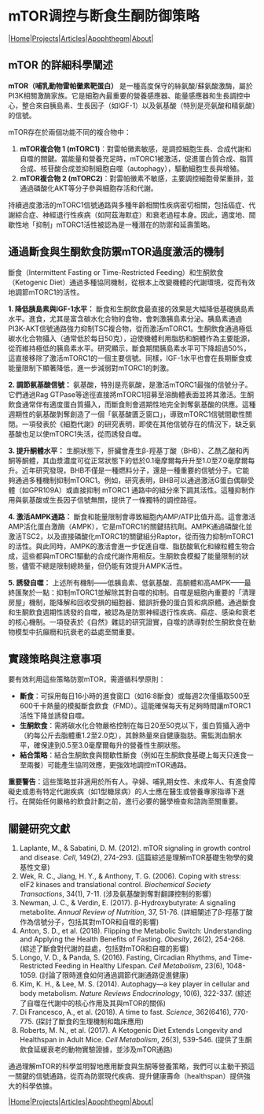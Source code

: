 # mTOR调控与断食生酮防御策略

|[Home](/README.md)|[Projects](/projects.md)|[Articles](/articles.md)|[Apophthegm](/apophthegm.md)|[About](/about.md)|

## **mTOR 的詳細科學闡述**

**mTOR（哺乳動物雷帕黴素靶蛋白）** 是一種高度保守的絲氨酸/蘇氨酸激酶，屬於PI3K相關激酶家族。它是細胞內最重要的營養感應器、能量感應器和生長調控中心，整合來自胰島素、生長因子（如IGF-1）以及氨基酸（特別是亮氨酸和精氨酸）的信號。

mTOR存在於兩個功能不同的複合物中：
1.  **mTOR複合物 1 (mTORC1)**：對雷帕黴素敏感，是調控細胞生長、合成代謝和自噬的關鍵。當能量和營養充足時，mTORC1被激活，促進蛋白質合成、脂質合成、核苷酸合成並抑制細胞自噬（autophagy），驅動細胞生長與增殖。
2.  **mTOR複合物 2 (mTORC2)**：對雷帕黴素不敏感，主要調控細胞骨架重排，並通過磷酸化AKT等分子參與細胞存活和代謝。

持續過度激活的mTORC1信號通路與多種年齡相關性疾病密切相關，包括癌症、代謝綜合症、神經退行性疾病（如阿茲海默症）和衰老過程本身。因此，適度地、間歇性地「抑制」mTORC1活性被認為是一種潛在的防禦和延壽策略。

## **通過斷食與生酮飲食防禦mTOR過度激活的機制**

斷食（Intermittent Fasting or Time-Restricted Feeding）和生酮飲食（Ketogenic Diet）通過多種協同機制，從根本上改變機體的代謝環境，從而有效地調節mTORC1的活性。

**1. 降低胰島素與IGF-1水平：**
斷食和生酮飲食最直接的效果是大幅降低基礎胰島素水平。進食，尤其是富含碳水化合物的食物，會刺激胰島素分泌。胰島素通過PI3K-AKT信號通路強力抑制TSC複合物，從而激活mTORC1。生酮飲食通過極低碳水化合物攝入（通常低於每日50克），迫使機體利用脂肪和酮體作為主要能源，從而維持極低的胰島素水平。研究顯示，斷食期間胰島素水平可下降超過50%，這直接移除了激活mTORC1的一個主要信號。同樣，IGF-1水平也會在長期斷食或能量限制下顯著降低，進一步減弱對mTORC1的刺激。

**2. 調節氨基酸信號：**
氨基酸，特別是亮氨酸，是激活mTORC1最強的信號分子。它們通過Rag GTPase等途徑直接將mTORC1招募至溶酶體表面並將其激活。生酮飲食通常伴有適度蛋白質攝入，而斷食則會週期性地完全剝奪氨基酸的供應。這種週期性的氨基酸剝奪創造了一個「氨基酸匱乏窗口」，導致mTORC1信號間歇性關閉。一項發表於《細胞代謝》的研究表明，即使在其他信號存在的情況下，缺乏氨基酸也足以使mTORC1失活，從而誘發自噬。

**3. 提升酮體水平：**
生酮狀態下，肝臟會產生β-羥基丁酸（BHB）、乙酰乙酸和丙酮等酮體，其血漿濃度可從正常狀態下的低於0.1毫摩爾每升升至1.0至7.0毫摩爾每升。近年研究發現，BHB不僅是一種燃料分子，還是一種重要的信號分子。它能夠通過多種機制抑制mTORC1。例如，研究表明，BHB可以通過激活G蛋白偶聯受體（如GPR109A）或直接抑制 mTORC1 通路中的組分來下調其活性。這種抑制作用與氨基酸或生長因子信號無關，提供了一條獨特的調控路徑。

**4. 激活AMPK通路：**
斷食和能量限制會導致細胞內AMP/ATP比值升高。這會激活AMP活化蛋白激酶（AMPK），它是mTORC1的關鍵拮抗劑。AMPK通過磷酸化並激活TSC2，以及直接磷酸化mTORC1的關鍵組分Raptor，從而強力抑制mTORC1的活性。與此同時，AMPK的激活會進一步促進自噬、脂肪酸氧化和線粒體生物合成，這些都與mTORC1驅動的合成代謝作用相反。生酮飲食模擬了能量限制的狀態，儘管不總是限制總熱量，但仍能有效提升AMPK活性。

**5. 誘發自噬：**
上述所有機制——低胰島素、低氨基酸、高酮體和高AMPK——最終匯聚於一點：抑制mTORC1並解除其對自噬的抑制。自噬是細胞內重要的「清理房屋」機制，能降解和回收受損的細胞器、錯誤折疊的蛋白質和病原體。通過斷食和生酮飲食週期性誘發的自噬，被認為是防禦神經退行性疾病、癌症、感染和衰老的核心機制。一項發表於《自然》雜誌的研究證實，自噬的誘導對於生酮飲食在動物模型中抗癲癇和抗衰老的益處至關重要。

## **實踐策略與注意事項**

要有效利用這些策略防禦mTOR，需遵循科學原則：
-   **斷食**：可採用每日16小時的進食窗口（如16:8斷食）或每週2次僅攝取500至600千卡熱量的模擬斷食飲食（FMD）。這能確保每天有足夠時間讓mTORC1活性下降並誘發自噬。
-   **生酮飲食**：需將碳水化合物嚴格控制在每日20至50克以下，蛋白質攝入適中（約每公斤去脂體重1.2至2.0克），其餘熱量來自健康脂肪。需監測血酮水平，確保達到0.5至3.0毫摩爾每升的營養性生酮狀態。
-   **結合策略**：結合生酮飲食與間歇性斷食（例如在生酮飲食基礎上每天只進食一至兩餐）可能產生協同效應，更強效地調控mTOR通路。

**重要警告**：這些策略並非適用於所有人。孕婦、哺乳期女性、未成年人、有進食障礙史或患有特定代謝疾病（如1型糖尿病）的人士應在醫生或營養專家指導下進行。在開始任何嚴格的飲食計劃之前，進行必要的醫學檢查和諮詢至關重要。

## **關鍵研究文獻**

1.  Laplante, M., & Sabatini, D. M. (2012). mTOR signaling in growth control and disease. *Cell*, 149(2), 274-293. (這篇綜述是理解mTOR基礎生物學的奠基性文章)
2.  Wek, R. C., Jiang, H. Y., & Anthony, T. G. (2006). Coping with stress: eIF2 kinases and translational control. *Biochemical Society Transactions*, 34(1), 7-11. (涉及氨基酸剝奪對翻譯控制的影響)
3.  Newman, J. C., & Verdin, E. (2017). β-Hydroxybutyrate: A signaling metabolite. *Annual Review of Nutrition*, 37, 51-76. (詳細闡述了β-羥基丁酸作為信號分子，包括其對mTOR和自噬的影響)
4.  Anton, S. D., et al. (2018). Flipping the Metabolic Switch: Understanding and Applying the Health Benefits of Fasting. *Obesity*, 26(2), 254-268. (綜述了斷食對代謝的益處，包括對mTOR和自噬的影響)
5.  Longo, V. D., & Panda, S. (2016). Fasting, Circadian Rhythms, and Time-Restricted Feeding in Healthy Lifespan. *Cell Metabolism*, 23(6), 1048-1059. (討論了限時進食如何通過調節代謝通路促進健康)
6.  Kim, K. H., & Lee, M. S. (2014). Autophagy—a key player in cellular and body metabolism. *Nature Reviews Endocrinology*, 10(6), 322-337. (綜述了自噬在代謝中的核心作用及其與mTOR的關係)
7.  Di Francesco, A., et al. (2018). A time to fast. *Science*, 362(6416), 770-775. (探討了斷食的生理機制和臨床應用)
8.  Roberts, M. N., et al. (2017). A Ketogenic Diet Extends Longevity and Healthspan in Adult Mice. *Cell Metabolism*, 26(3), 539-546. (提供了生酮飲食延緩衰老的動物實驗證據，並涉及mTOR通路)

通過理解mTOR的科學並明智地應用斷食與生酮等營養策略，我們可以主動干預這一關鍵的信號通路，從而為防禦現代疾病、提升健康壽命（healthspan）提供強大的科學依據。

|[Home](/README.md)|[Projects](/projects.md)|[Articles](/articles.md)|[Apophthegm](/apophthegm.md)|[About](/about.md)|
